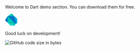 <h align="center">Welcome to Dart demo section. You can download them for free.</h>
<p align="left"> <a href="https://dart.dev" target="_blank" rel="noreferrer"> <img src="https://raw.githubusercontent.com/devicons/devicon/master/icons/dart/dart-original.svg" alt="java" width="40" height="40"/> </a> </p>
<h align="center">Good luck on development!</h>

![GitHub code size in bytes](https://img.shields.io/github/languages/code-size/ThreadedDev/Dart-demo-software-purple)
